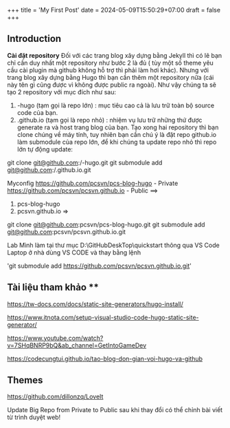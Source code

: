+++
title = 'My First Post'
date = 2024-05-09T15:50:29+07:00
draft = false
+++
## Introduction

**Cài đặt repository**
Đối với các trang blog xây dựng bằng Jekyll thì có lẽ bạn chỉ cần duy nhất một repository như bước 2 là đủ ( tùy một số theme yêu cầu cài plugin mà github không hỗ trợ thì phải làm hơi khác). Nhưng với trang blog xây dựng bằng Hugo thì bạn cần thêm một repository nữa (cái này tên gì cũng được vì không được public ra ngoài). Như vậy chúng ta sẽ tạo 2 repository với mục đích như sau: 
1. <blog-name>-hugo (tạm gọi là repo lớn) : mục tiêu cao cả là lưu trữ toàn bộ source code của bạn. 
2. <github username>.github.io (tạm gọi là repo nhỏ) : nhiệm vụ lưu trữ những thứ được generate ra và host trang blog của bạn. Tạo xong hai repository thì bạn clone chúng về máy tính, tuy nhiên bạn cần chú ý là đặt repo github.io làm submodule của repo lớn, để khi chúng ta update repo nhỏ thì repo lớn tự động update:

git clone git@github.com:<username>/<blog-name>-hugo.git
git submodule add git@github.com:<username>/<username>.github.io.git


Myconfig
https://github.com/pcsvn/pcs-blog-hugo - Private
https://github.com/pcsvn/pcsvn.github.io - Public
==>
1. pcs-blog-hugo
2. pcsvn.github.io
=> 

git clone git@github.com:pcsvn/pcs-blog-hugo.git
git submodule add git@github.com:pcsvn/pcsvn.github.io.git

Lab Mình làm tại thư mục D:\GitHubDeskTop\quickstart thông qua VS Code
Laptop ở nhà dùng VS CODE và thay bằng lệnh 

'git submodule add https://github.com/pcsvn/pcsvn.github.io.git'

## Tài liệu tham khảo **
https://tw-docs.com/docs/static-site-generators/hugo-install/

https://www.itnota.com/setup-visual-studio-code-hugo-static-site-generator/

https://www.youtube.com/watch?v=7SHqBNRP9bQ&ab_channel=GetIntoGameDev

https://codecungtui.github.io/tao-blog-don-gian-voi-hugo-va-github
## Themes 
https://github.com/dillonzq/LoveIt

Update Big Repo from Private to Public
sau khi thay đổi có thể chỉnh bài viết từ trình duyệt web!